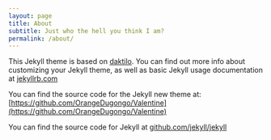 ```yaml
---
layout: page
title: About
subtitle: Just who the hell you think I am?
permalink: /about/
---
```


This Jekyll theme is based on [daktilo](https://github.com/kronik3r/daktilo). You can find out more info about customizing your Jekyll theme, as well as basic Jekyll usage documentation at [jekyllrb.com](http://jekyllrb.com/)

You can find the source code for the Jekyll new theme at: [https://github.com/OrangeDugongo/Valentine](https://github.com/OrangeDugongo/Valentine)

You can find the source code for Jekyll at [github.com/jekyll/jekyll](https://github.com/jekyll/jekyll)
